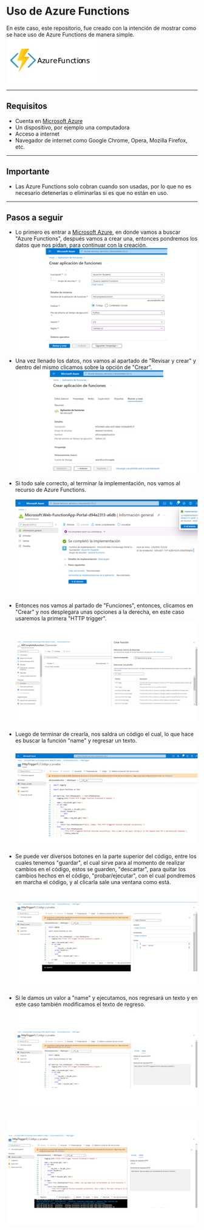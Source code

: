 # Uso de Azure Functions

En este caso, este repositorio, fue creado con la intención de mostrar como se hace uso de Azure Functions de manera simple.
![Microsoft-Azure-Functions-Logo](images\Microsoft-Azure-Functions-Logo.png)

---

## Requisitos
- Cuenta en [Microsoft Azure](https://portal.azure.com)
- Un dispositivo, por ejemplo una computadora
- Acceso a internet
- Navegador de internet como Google Chrome, Opera, Mozilla Firefox, etc.

---

## Importante
- Las Azure Functions solo cobran cuando son usadas, por lo que no es necesario detenerlas o eliminarlas si es que no están en uso.

---

## Pasos a seguir
- Lo primero es entrar a [Microsoft Azure](https://portal.azure.com), en donde vamos a buscar "Azure Functions", después vamos a crear una, entonces pondremos los datos que nos pidan, para continuar con la creación.
![P1](images\P1.png)

- Una vez llenado los datos, nos vamos al apartado de "Revisar y crear" y dentro del mismo clicamos sobre la opción de "Crear".
![P2](images\P2.png)

- Si todo sale correcto, al terminar la implementación, nos vamos al recurso de Azure Functions.
![P3](images\P3.png)

- Entonces nos vamos al partado de "Funciones", entonces, clicamos en "Crear" y nos desplegara unas opciones a la derecha, en este caso usaremos la primera "HTTP trigger".
![P4](images\P4.png)

- Luego de terminar de crearla, nos saldra un código el cual, lo que hace es buscar la función "name" y regresar un texto.
![P5](images\P5.png)

- Se puede ver diversos botones en la parte superior del código, entre los cuales tenemos "guardar", el cual sirve para al momento de realizar cambios en el código, estos se guarden, "descartar", para quitar los cambios hechos en el código, "probar/ejecutar", con el cual pondremos en marcha el código, y al clicarla sale una ventana como está.
![P6](images\P6.png)

- Si le damos un valor a "name" y ejecutamos, nos regresará un texto y en este caso también modificamos el texto de regreso.
![P7](images\P7.png)

![P8](images\P8.png)